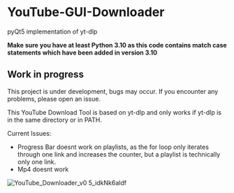 # YouTube-GUI-Downloader
pyQt5 implementation of yt-dlp

__Make sure you have at least Python 3.10 as this code contains match case statements which have been added in version 3.10__

## Work in progress
This project is under development, bugs may occur. If you encounter any problems, please open an issue.

This YouTube Download Tool is based on yt-dlp and only works if yt-dlp is in the same directory or in PATH.

Current Issues:
- Progress Bar doesnt work on playlists, as the for loop only iterates through one link and increases the counter, but a playlist is technically only one link.
- Mp4 doesnt work

![YouTube_Downloader_v0 5_idkNk6aldf](https://user-images.githubusercontent.com/71893290/195176969-8f5cfeae-6759-49fe-884b-60cbaf7fc4c4.png)

